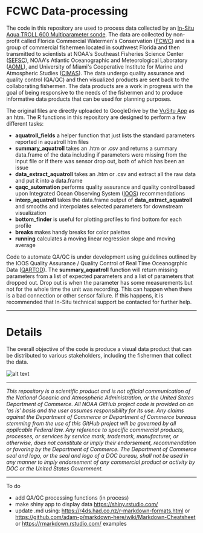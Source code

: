 # FCWC Data-processing

The code in this repository are used to process data collected by an [In-Situ Aqua TROLL 600 Multiparameter sonde](https://in-situ.com/us/aqua-troll-600-multiparameter-sonde). The data are collected by non-profit called Florida Commercial Watermen's Conservation ([FCWC](https://floridawatermen.org)) and is a group of commercial fishermen located in southwest Florida and then transmitted to scientists at NOAA's Southeast Fisheries Science Center ([SEFSC](https://www.fisheries.noaa.gov/about/southeast-fisheries-science-center)), NOAA's Atlantic Oceanographic and Meteorological Laboratory ([AOML](https://www.aoml.noaa.gov/)), and University of Miami's Cooperative Institute for Marine and Atmospheric Studies ([CIMAS](https://cimas.rsmas.miami.edu/)). The data undergo quality assurance and quality control (QA/QC) and then visualized products are sent back to the collaborating fishermen. The data products are a work in progress with the goal of being responsive to the needs of the fishermen and to produce informative data products that can be used for planning purposes.

The original files are directly uploaded to GoogleDrive by the [VuSitu App](https://in-situ.com/us/vusitu-app) as an htm. The R functions in this repository are designed to perform a few different tasks: 

* **aquatroll_fields** a helper function that just lists the standard parameters reported in aquatroll htm files
* **summary_aquatroll** takes an .htm or .csv and returns a summary data.frame of the data including if parameters were missing from the input file or if there was sensor drop out, both of which has been an issue
* **data_extract_aquatroll** takes an .htm or .csv and extract all the raw data and put it into a data.frame
* **qaqc_automation** performs quality assurance and quality control based upon Integrated Ocean Observing System ([IOOS](https://ioos.noaa.gov/project/qartod/)) recommendations
* **interp_aquatroll** takes the data.frame output of **data_extract_aquatroll** and smooths and interpolates selected parameters for downstream visualization
* **bottom_finder** is useful for plotting profiles to find bottom for each profile
* **breaks** makes handy breaks for color palettes
* **running** calculates a moving linear regression slope and moving average

Code to automate QA/QC is under development using guidelines outlined by the IOOS Quality Assurance / Quality Control of Real Time Oceanogrphic Data ([QARTOD](https://ioos.noaa.gov/project/qartod/)). The **summary_aquatroll** function will return missing parameters from a list of expected parameters and a list of parameters that dropped out. Drop out is when the parameter has some measurements but not for the whole time the unit was recording. This can happen when there is a bad connection or other sensor failure. If this happens, it is recommended that In-Situ technical support be contacted for further help.


---

# Details

The overall objective of the code is produce a visual data product that can be distributed to various stakeholders, including the fishermen that collect the data.

![alt text](https://github.com/imaginaryfish/FCWC-data-processing/blob/master/figures/FCWC_2019-Oct-12.png "Example data product")

---

*This repository is a scientific product and is not official communication of the National Oceanic and Atmospheric Administration, or the United States Department of Commerce. All NOAA GitHub project code is provided on an ‘as is’ basis and the user assumes responsibility for its use. Any claims against the Department of Commerce or Department of Commerce bureaus stemming from the use of this GitHub project will be governed by all applicable Federal law. Any reference to specific commercial products, processes, or services by service mark, trademark, manufacturer, or otherwise, does not constitute or imply their endorsement, recommendation or favoring by the Department of Commerce. The Department of Commerce seal and logo, or the seal and logo of a DOC bureau, shall not be used in any manner to imply endorsement of any commercial product or activity by DOC or the United States Government.*

---

To do 

* add QA/QC processing functions (in process)
* make shiny app to display data https://shiny.rstudio.com/
* update .md using: https://r4ds.had.co.nz/r-markdown-formats.html or https://github.com/adam-p/markdown-here/wiki/Markdown-Cheatsheet or https://rmarkdown.rstudio.com/ examples


